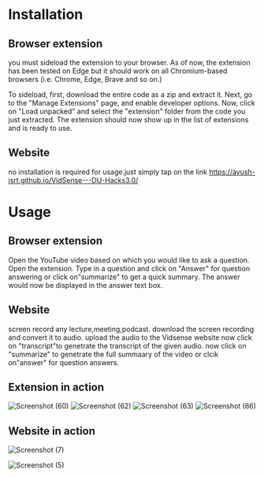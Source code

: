 # Installation 
## Browser extension ##
 you must sideload the extension to your browser. As of now, the extension has been tested on Edge but it should work on all Chromium-based browsers (i.e. Chrome, Edge, Brave and so on.)

To sideload, first, download the entire code as a zip and extract it. Next, go to the "Manage Extensions" page, and enable developer options. Now, click on "Load unpacked" and select the "extension" folder from the code you just extracted. The extension should now show up in the list of extensions and is ready to use.
## Website ##
no installation is required for usage.just simply tap on the link https://ayush-jsrt.github.io/VidSense---DU-Hacks3.0/

# Usage
## Browser extension ##
Open the YouTube video based on which you would like to ask a question.
Open the extension.
Type in a question and click on "Answer" for question answering or click on"summarize" to get a quick summary.
The answer would now be displayed in the answer text box.
## Website ##
screen record any lecture,meeting,podcast.
download the screen recording and convert it to audio.
upload the audio to the Vidsense website
now click on "transcript"to genetrate the transcript of the given audio.
now click on "summarize" to genetrate the full summaary of the video or clcik on"answer" for question answers.
## Extension in action #
![Screenshot (60)](https://github.com/apoorvsxna/VidSense/assets/112375644/d0e708ab-e176-4e00-ac35-4151250a87d5)
![Screenshot (62)](https://github.com/apoorvsxna/VidSense/assets/112375644/e9210737-fcfe-466a-a82f-1e8ebdf7c1c3)
![Screenshot (63)](https://github.com/apoorvsxna/VidSense/assets/112375644/8816f40d-2ca3-4d46-84aa-461c5c6d772b)
![Screenshot (66)](https://github.com/apoorvsxna/VidSense/assets/112375644/60b70639-0b21-4cd3-8d72-6eef42e94810)
## Website in action ##
![Screenshot (7)](https://github.com/ayush-jsrt/VidSense---DU-Hacks3.0/assets/149391573/9b33f36d-c2d5-48a2-a203-d8aa138863a0)

![Screenshot (5)](https://github.com/ayush-jsrt/VidSense---DU-Hacks3.0/assets/149391573/d856a3c4-63b1-42b9-a2e3-afbd09d0c020)


